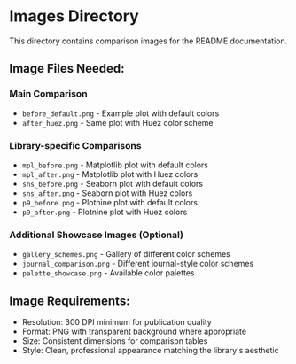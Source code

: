 # Images Directory

This directory contains comparison images for the README documentation.

## Image Files Needed:

### Main Comparison
- `before_default.png` - Example plot with default colors
- `after_huez.png` - Same plot with Huez color scheme

### Library-specific Comparisons
- `mpl_before.png` - Matplotlib plot with default colors
- `mpl_after.png` - Matplotlib plot with Huez colors
- `sns_before.png` - Seaborn plot with default colors  
- `sns_after.png` - Seaborn plot with Huez colors
- `p9_before.png` - Plotnine plot with default colors
- `p9_after.png` - Plotnine plot with Huez colors

### Additional Showcase Images (Optional)
- `gallery_schemes.png` - Gallery of different color schemes
- `journal_comparison.png` - Different journal-style color schemes
- `palette_showcase.png` - Available color palettes

## Image Requirements:
- Resolution: 300 DPI minimum for publication quality
- Format: PNG with transparent background where appropriate
- Size: Consistent dimensions for comparison tables
- Style: Clean, professional appearance matching the library's aesthetic
